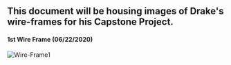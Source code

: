## This document will be housing images of Drake's wire-frames for his Capstone Project.
#### 1st Wire Frame (06/22/2020)
![Wire-Frame1](/SavvyCoders/HobbiTat/WireFrame1.jpg)
